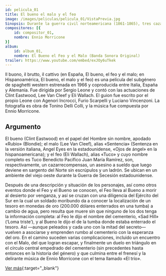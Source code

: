 ```yaml
---
id: pelicula_01
title: El bueno el malo y el feo
image: /images/peliculas/pelicula_01/VistaPrevia.jpg
Sinopsis: Durante la guerra civil norteamericana (1861-1865), tres cazadores de recompensas buscan un tesoro que ninguno de ellos puede encontrar sin la ayuda de los otros dos. Así que colaboran entre sí para conseguir el botín. (FILMAFFINITY)
compositores: [{
    id: compositor_01,
    nombre: Ennio Morricone
}]
album:
    id: album_01,
    nombre: El Bueno el Feo y el Malo (Banda Sonora Original)
trailer: https://www.youtube.com/embed/exJOy6uTkek
---
```


Il buono, il brutto, il cattivo (en España, El bueno, el feo y el malo; en Hispanoamérica, El bueno, el malo y el feo) es una película del subgénero de spaghetti western estrenada en 1966 y coproducida entre Italia, España y Alemania. Fue dirigida por Sergio Leone y contó con las actuaciones de Clint Eastwood, Lee Van Cleef y Eli Wallach. El guion fue escrito por el propio Leone con Agenori Incrocci, Furio Scarpelli y Luciano Vincenzoni. La fotografía es obra de Tonino Delli Colli, y la música fue compuesta por Ennio Morricone.

## Argumento

El bueno (Clint Eastwood) en el papel del Hombre sin nombre, apodado «Rubio» (Blondie); el malo (Lee Van Cleef), alias «Sentencia» (Sentenza en la versión italiana, Angel Eyes en la estadounidense, «Ojos de ángel» en la hispanoamericana); y el feo (Eli Wallach), alias «Tuco» y cuyo nombre completo es Tuco Benedicto Pacífico Juan María Ramírez, son, respectivamente, un cazarrecompensas, un asesino a sueldo que luego deviene en sargento del Norte sin escrúpulos y un ladrón. Se ubican en un ambiente del viejo oeste durante la Guerra de Secesión estadounidense.

Después de una descripción y situación de los personajes, así como otros eventos donde el Feo y el Bueno se conocen, el Feo lleva al Bueno a morir al desierto por venganza, y así se cruzan con una diligencia del Ejército del Sur en la cual un soldado moribundo da a conocer la localización de un tesoro en monedas de oro (200.000 dólares enterrados en una tumba) a cambio de agua, pero resulta que muere sin que ninguno de los dos tenga la información completa: al Feo le dijo el nombre del cementerio, «Sad Hill» (‘Loma triste’), y al Bueno le dijo el de la tumba donde estaba enterrado el tesoro. Así —aunque peleados y cada uno con la mitad del secreto— vuelven a asociarse y emprenden rumbo al cementerio con la esperanza del oro. En el camino suceden varias complicaciones, incluido un encuentro con el Malo, del que logran escapar, y finalmente un duelo en triángulo en el círculo central empedrado del cementerio (sin precedentes hasta entonces en la historia del género) y que culmina entre el frenesí y la delirante música de Ennio Morricone con el tema llamado «El trío».

[Ver más](https://es.wikipedia.org/wiki/Il_buono,_il_brutto,_il_cattivo){:target="_blank"}